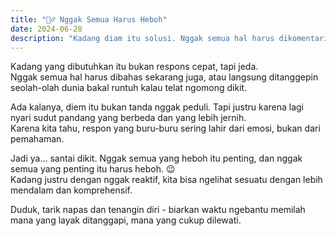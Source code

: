 ```yaml
---
title: "🧘‍♂️ Nggak Semua Harus Heboh"
date: 2024-06-28
description: "Kadang diam itu solusi. Nggak semua hal harus dikomentari atau ditanggapi buru-buru."
---
```


Kadang yang dibutuhkan itu bukan respons cepat, tapi jeda.  
Nggak semua hal harus dibahas sekarang juga, atau langsung ditanggepin seolah-olah dunia bakal runtuh kalau telat ngomong dikit.

Ada kalanya, diem itu bukan tanda nggak peduli. Tapi justru karena lagi nyari sudut pandang yang berbeda dan yang lebih jernih.  
Karena kita tahu, respon yang buru-buru sering lahir dari emosi, bukan dari pemahaman.

Jadi ya... santai dikit. Nggak semua yang heboh itu penting, dan nggak semua yang penting itu harus heboh. 😉  
Kadang justru dengan nggak reaktif, kita bisa ngelihat sesuatu dengan lebih mendalam dan komprehensif.

Duduk, tarik napas dan tenangin diri - biarkan waktu ngebantu memilah mana yang layak ditanggapi, mana yang cukup dilewati.
